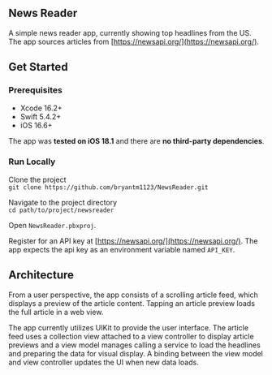 ## News Reader
A simple news reader app, currently showing top headlines from the US. The app sources articles from [https://newsapi.org/](https://newsapi.org/).

## Get Started
### Prerequisites
- Xcode 16.2+
- Swift 5.4.2+
- iOS 16.6+

The app was **tested on iOS 18.1** and there are **no third-party dependencies**.

### Run Locally
Clone the project  
```git clone https://github.com/bryantm1123/NewsReader.git```

Navigate to the project directory  
```cd path/to/project/newsreader```

Open `NewsReader.pbxproj`.

Register for an API key at [https://newsapi.org/](https://newsapi.org/). The app expects the api key as an environment variable named `API_KEY`.

## Architecture 
From a user perspective, the app consists of a scrolling article feed, which displays a preview of the article content. Tapping an article preview loads the full article in a web view.

The app currently utilizes UIKit to provide the user interface. The article feed uses a collection view attached to a view controller to display article previews and a view model manages calling a service to load the headlines and preparing the data for visual display. A binding between the view model and view controller updates the UI when new data loads.

 
